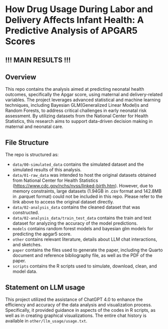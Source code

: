 # How Drug Usage During Labor and Delivery Affects Infant Health: A Predictive Analysis of APGAR5 Scores
## !!! MAIN RESULTS !!!

## Overview

This repo contains the analysis aimed at predicting neonatal health outcomes, specifically the Apgar score, using maternal and delivery-related variables. The project leverages advanced statistical and machine learning techniques, including Bayesian GLM(Generalized Linear Model)s and Random Forests, to address critical challenges in early neonatal risk assessment. By utilizing datasets from the National Center for Health Statistics, this research aims to support data-driven decision making in maternal and neonatal care.


## File Structure

The repo is structured as:

-   `data/00-simulated_data` contains the simulated dataset and the simulated results of this analysis.
-   `data/01-raw_data` was intended to host the original datasets obtained from National Center for Health Statistics (https://www.cdc.gov/nchs/nvss/linked-birth.htm). However, due to memory constraints, large datasets (1.94GB in .csv format and 142.8MB in .parquet format) could not be included in this repo. Please refer to the link above to access the original dataset directly.
-   `data/02-analysis_data` contains the cleaned dataset that was constructed.
-   `data/02-analysis_data/train_test_data` contains the train and test dataset for analyzing the accuracy of the model predictions.
-   `models` contains random forest models and bayesian glm models for predicting the apgar5 score. 
-   `other` contains relevant literature, details about LLM chat interactions, and sketches.
-   `paper` contains the files used to generate the paper, including the Quarto document and reference bibliography file, as well as the PDF of the paper. 
-   `scripts` contains the R scripts used to simulate, download, clean, and model data.


## Statement on LLM usage

This project utilized the assistance of ChatGPT 4.0 to enhance the efficiency and accuracy of the data analysis and visualization process. Specifically, it provided guidance in aspects of the codes in R scripts, as well as in creating graphical visualizations. The entire chat history is available in `other/llm_usage/usage.txt`.
